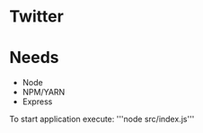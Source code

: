 # Twitter

# Needs
- Node
- NPM/YARN
- Express


To start application execute:
'''node src/index.js'''